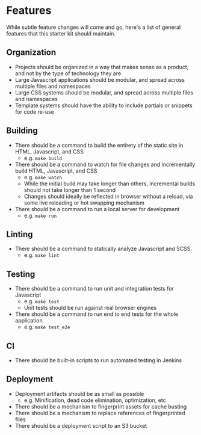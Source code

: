 # Features

While subtle feature changes will come and go, here's a list of general features that this starter kit should maintain.

## Organization

 - Projects should be organized in a way that makes sense as a product, and not by the type of technology they are
 - Large Javascript applications should be modular, and spread across multiple files and namespaces
 - Large CSS systems should be modular, and spread across multiple files and namespaces
 - Template systems should have the ability to include partials or snippets for code re-use

## Building

 - There should be a command to build the entirety of the static site in HTML, Javascript, and CSS
   - e.g. `make build`
 - There should be a command to watch for file changes and incrementally build HTML, Javascript, and CSS
   - e.g. `make watch`
   - While the initial build may take longer than others, incremental builds should not take longer than 1 second
   - Changes should ideally be reflected in browser without a reload, via some live reloading or hot swapping mechanism
 - There should be a command to run a local server for development
   - e.g. `make run`

## Linting

 - There should be a command to statically analyze Javascript and SCSS.
   - e.g. `make lint`
  
## Testing

 - There should be a command to run unit and integration tests for Javascript
   - e.g. `make test`
   - Unit tests should be run against real browser engines
 - There should be a command to run end to end tests for the whole application
   - e.g. `make test_e2e`
   
## CI

 - There should be built-in scripts to run automated testing in Jenkins
 
## Deployment

 - Deployment artifacts should be as small as possible
   - e.g. Minification, dead code elimination, optimization, etc
 - There should be a mechanism to fingerprint assets for cache busting
 - There should be a mechanism to replace references of fingerprinted files
 - There should be a deployment script to an S3 bucket
 
